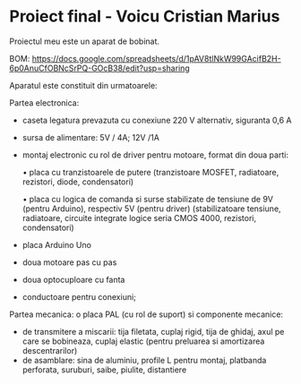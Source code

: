# Proiect final - Voicu Cristian Marius

Proiectul meu este un aparat de bobinat.

BOM: https://docs.google.com/spreadsheets/d/1pAV8tlNkW99GAcifB2H-6p0AnuCfOBNcSrPQ-GOcB38/edit?usp=sharing

Aparatul este constituit din urmatoarele:


Partea electronica:

-	caseta legatura prevazuta cu conexiune 220 V alternativ, siguranta 0,6 A
-	sursa de alimentare: 5V / 4A;  12V /1A
-	montaj electronic cu rol de driver pentru motoare, format din doua parti:

    •	placa cu tranzistoarele de putere (tranzistoare MOSFET, radiatoare, rezistori, diode, condensatori)

    •	placa cu logica de comanda si surse stabilizate de tensiune de 9V (pentru Arduino), respectiv 5V (pentru driver)  (stabilizatoare tensiune, radiatoare, circuite integrate logice seria CMOS 4000, rezistori, condensatori) 
-	placa Arduino Uno
-	doua motoare pas cu pas
-	doua optocuploare cu fanta
-	conductoare pentru conexiuni;



Partea mecanica:
o placa PAL (cu rol de suport) si componente mecanice:
-	de transmitere a miscarii: tija filetata, cuplaj rigid, tija de ghidaj, axul pe care se bobineaza, cuplaj elastic (pentru preluarea si amortizarea descentrarilor)
-	de asamblare: sina de aluminiu, profile L pentru montaj, platbanda perforata, suruburi, saibe, piulite, distantiere
